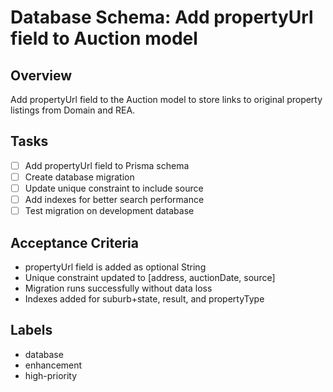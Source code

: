 # Database Schema: Add propertyUrl field to Auction model

## Overview
Add propertyUrl field to the Auction model to store links to original property listings from Domain and REA.

## Tasks
- [ ] Add propertyUrl field to Prisma schema
- [ ] Create database migration
- [ ] Update unique constraint to include source
- [ ] Add indexes for better search performance
- [ ] Test migration on development database

## Acceptance Criteria
- propertyUrl field is added as optional String
- Unique constraint updated to [address, auctionDate, source]
- Migration runs successfully without data loss
- Indexes added for suburb+state, result, and propertyType

## Labels
- database
- enhancement
- high-priority